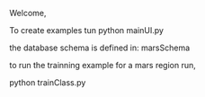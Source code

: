 Welcome,

To create examples tun
python mainUI.py

the database schema is defined in:
marsSchema

to run the trainning example for a mars region run,

python trainClass.py